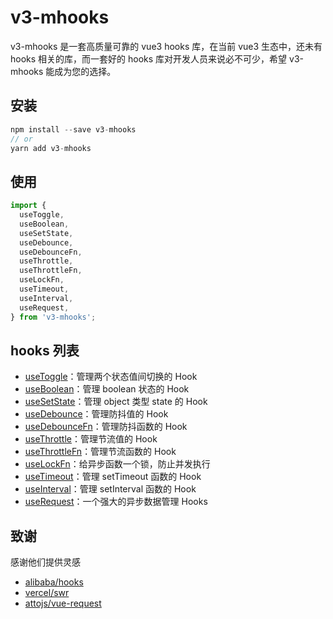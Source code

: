 # v3-mhooks

v3-mhooks 是一套高质量可靠的 vue3 hooks 库，在当前 vue3 生态中，还未有 hooks 相关的库，而一套好的 hooks 库对开发人员来说必不可少，希望 v3-mhooks 能成为您的选择。

## 安装

```ts
npm install --save v3-mhooks
// or
yarn add v3-mhooks
```

## 使用

```ts
import {
  useToggle,
  useBoolean,
  useSetState,
  useDebounce,
  useDebounceFn,
  useThrottle,
  useThrottleFn,
  useLockFn,
  useTimeout,
  useInterval,
  useRequest,
} from 'v3-mhooks';
```

## hooks 列表

- [useToggle](https://km.sankuai.com/page/1302016626)：管理两个状态值间切换的 Hook
- [useBoolean](https://km.sankuai.com/page/1284383221)：管理 boolean 状态的 Hook
- [useSetState](https://km.sankuai.com/page/1302052010)：管理 object 类型 state 的 Hook
- [useDebounce](https://km.sankuai.com/page/1302080975)：管理防抖值的 Hook
- [useDebounceFn](https://km.sankuai.com/page/1301986745)：管理防抖函数的 Hook
- [useThrottle](https://km.sankuai.com/page/1301996624)：管理节流值的 Hook
- [useThrottleFn](https://km.sankuai.com/page/1301987169)：管理节流函数的 Hook
- [useLockFn](https://km.sankuai.com/page/1302061643)：给异步函数一个锁，防止并发执行
- [useTimeout](https://km.sankuai.com/page/1302052141)：管理 setTimeout 函数的 Hook
- [useInterval](https://km.sankuai.com/page/1302006451)：管理 setInterval 函数的 Hook
- [useRequest](https://km.sankuai.com/page/1301996517)：一个强大的异步数据管理 Hooks

## 致谢

感谢他们提供灵感

- [alibaba/hooks](https://github.com/alibaba/hooks)
- [vercel/swr](https://github.com/vercel/swr)
- [attojs/vue-request](https://github.com/attojs/vue-request)
